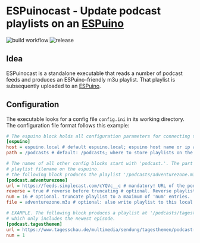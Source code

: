 # ESPuinocast - Update podcast playlists on an [ESPuino](https://github.com/biologist79/ESPuino)

![build workflow](https://github.com/Captain-Sandwich/espuinocast/actions/workflows/rust.yml/badge.svg)
![release](https://github.com/Captain-Sandwich/espuinocast/actions/workflows/release.yml/badge.svg)

## Idea

ESPuinocast is a standalone executable that reads a number of podcast feeds and produces an ESPuino-friendly m3u playlist.
That playlist is subsequently uploaded to an [ESPuino](https://github.com/biologist79/ESPuino).

## Configuration

The executable looks for a config file `config.ini` in its working directory. The configuration file format follows this example:


```ini
# The espuino block holds all configuration parameters for connecting to your espuino
[espuino]
host = espuino.local # default espuino.local; espuino host name or ip address
path = /podcasts # default: /podcasts; where to store playlists on the espuino, must exist already

# The names of all other config blocks start with 'podcast.'. The part after that is used as the
# playlist filename on the espuino.
# the following block produces the playlist '/podcasts/adventurezone.m3u' for example
[podcast.adventurezone]
url = https://feeds.simplecast.com/cYQVc__c # mandatory! URL of the podcast feed
reverse = true # reverse before truncating # optional. Reverse playlist, playing old episodes first
num = 16 # optional. truncate playlist to a maximum of 'num' entries.
file = adventurezone.m3u # optional: also write playlist to this local file

# EXAMPLE. The following block produces a playlist at '/podcasts/tagesthemen.m3u'
# which only includes the newest episode.
[podcast.tagesthemen]
url = https://www.tagesschau.de/multimedia/sendung/tagesthemen/podcast-tt-audio-100~podcast.xml
num = 1

```
